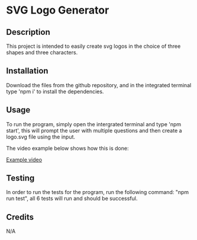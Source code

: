 # SVG Logo Generator

## Description

This project is intended to easily create svg logos in the choice of three shapes and three characters.

## Installation

Download the files from the github repository, and in the integrated terminal type 'npm i' to install the dependencies.

## Usage

To run the program, simply open the intergrated terminal and type 'npm start', this will prompt the user with multiple questions and then create a logo.svg file using the input.

The video example below shows how this is done:

[Example video](https://github.com/HiZapollo/SVG-Logo-Maker/blob/main/assets/Challenge%2010%20recording.webm)

## Testing

In order to run the tests for the program, run the following command: "npm run test", all 6 tests will run and should be successful.

## Credits

N/A

